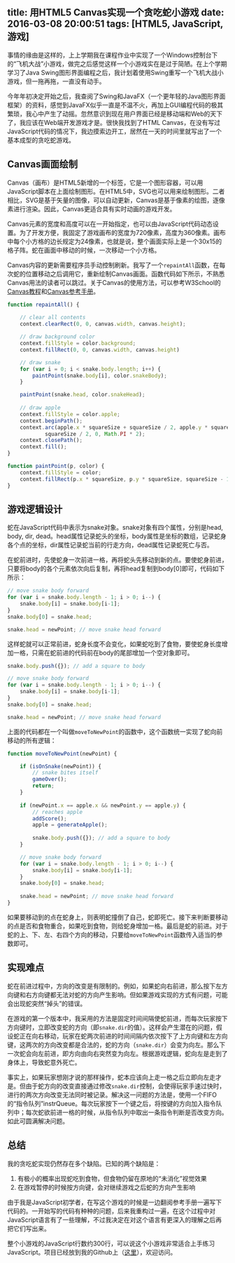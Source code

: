 title: 用HTML5 Canvas实现一个贪吃蛇小游戏
date: 2016-03-08 20:00:51
tags: [HTML5, JavaScript, 游戏]
---

事情的缘由是这样的，上上学期我在课程作业中实现了一个Windows控制台下的“飞机大战”小游戏，做完之后感觉这样一个小游戏实在是过于简陋。在上个学期学习了Java Swing图形界面编程之后，我计划着使用Swing重写一个飞机大战小游戏，但一拖再拖，一直没有动手。

今年年初决定开始之后，我查阅了Swing和JavaFX（一个更年轻的Java图形界面框架）的资料，感觉到JavaFX似乎一直是不温不火，再加上GUI编程代码的极其繁琐，我心中产生了动摇。忽然意识到现在用户界面已经是移动端和Web的天下了，我应该在Web端开发游戏才是。很快我找到了HTML Canvas，在没有写过JavaScript代码的情况下，我边摸索边开工，居然在一天的时间里就写出了一个基本成型的贪吃蛇游戏。

<!-- more -->

## Canvas画面绘制

Canvas（画布）是HTML5新增的一个标签，它是一个图形容器，可以用JavaScript脚本在上面绘制图形。在HTML5中，SVG也可以用来绘制图形。二者相比，SVG是基于矢量的图像，可以自动更新，Canvas是基于像素的绘图，逐像素进行渲染。因此，Canvas更适合具有实时动画的游戏开发。

Canvas元素的宽度和高度可以在一开始指定，也可以由JavaScript代码动态设置。为了开发方便，我固定了游戏画布的宽度为720像素，高度为360像素。画布中每个小方格的边长规定为24像素，也就是说，整个画面实际上是一个30x15的格子阵。蛇在画面中移动的时候，一次移动一个小方格。

Canvas内容的更新需要程序员手动控制刷新。我写了一个`repaintAll`函数，在每次蛇的位置移动之后调用它，重新绘制Canvas画面。函数代码如下所示，不熟悉Canvas用法的读者可以跳过。关于Canvas的使用方法，可以参考W3School的[Canvas教程][2]和[Canvas参考手册][3]。

[2]: http://w3school.com.cn/html5/html_5_canvas.asp
[3]: http://w3school.com.cn/tags/html_ref_canvas.asp

```JavaScript
function repaintAll() {
    
    // clear all contents
    context.clearRect(0, 0, canvas.width, canvas.height);

    // draw background color
    context.fillStyle = color.background;
    context.fillRect(0, 0, canvas.width, canvas.height)

    // draw snake
    for (var i = 0; i < snake.body.length; i++) {
        paintPoint(snake.body[i], color.snakeBody);
    }

    paintPoint(snake.head, color.snakeHead);
    
    // draw apple
    context.fillStyle = color.apple;
    context.beginPath();
    context.arc(apple.x * squareSize + squareSize / 2, apple.y * squareSize + squareSize / 2, 
            squareSize / 2, 0, Math.PI * 2);
    context.closePath();
    context.fill();
}

function paintPoint(p, color) {
    context.fillStyle = color;
    context.fillRect(p.x * squareSize, p.y * squareSize, squareSize - 1, squareSize - 1);
}
```

## 游戏逻辑设计

蛇在JavaScript代码中表示为snake对象。snake对象有四个属性，分别是head, body, dir, dead。head属性记录蛇头的坐标，body属性是坐标的数组，记录蛇身各个点的坐标，dir属性记录蛇当前的行走方向，dead属性记录蛇死亡与否。

在蛇前进时，先使蛇身一次前进一格，再将蛇头先移动到新的点。要使蛇身前进，只要将body的各个元素依次向后复制，再将head复制到body[0]即可，代码如下所示：

```JavaScript
// move snake body forward
for (var i = snake.body.length - 1; i > 0; i--) {
    snake.body[i] = snake.body[i-1];
}
snake.body[0] = snake.head;

snake.head = newPoint; // move snake head forward
```

这样蛇就可以正常前进，蛇身长度不会变化，如果蛇吃到了食物，要使蛇身长度增加一格，只需在蛇前进的代码前在body的尾部增加一个空对象即可。


```JavaScript
snake.body.push({}); // add a square to body

// move snake body forward
for (var i = snake.body.length - 1; i > 0; i--) {
    snake.body[i] = snake.body[i-1];
}
snake.body[0] = snake.head;

snake.head = newPoint; // move snake head forward
```

上面的代码都在一个叫做`moveToNewPoint`的函数中，这个函数统一实现了蛇向前移动的所有逻辑：

```JavaScript
function moveToNewPoint(newPoint) {

    if (isOnSnake(newPoint)) {
        // snake bites itself
        gameOver();
        return;
    }
    
    if (newPoint.x == apple.x && newPoint.y == apple.y) {
        // reaches apple
        addScore();
        apple = generateApple();
    
        snake.body.push({}); // add a square to body
    }

    // move snake body forward
    for (var i = snake.body.length - 1; i > 0; i--) {
        snake.body[i] = snake.body[i-1];
    }
    snake.body[0] = snake.head;
    
    snake.head = newPoint; // move snake head forward
}
```

如果要移动到的点在蛇身上，则表明蛇撞倒了自己，蛇即死亡。接下来判断要移动的点是否和食物重合，如果吃到食物，则给蛇身增加一格。最后是蛇的前进。对于蛇的上、下、左、右四个方向的移动，只要给`moveToNewPoint`函数传入适当的参数即可。

## 实现难点

蛇在前进过程中，方向的改变是有限制的。例如，如果蛇向右前进，那么按下左方向键和右方向键都无法对蛇的方向产生影响。但如果游戏实现的方式有问题，可能会出现蛇突然“掉头”的错误。

在游戏的第一个版本中，我采用的方法是固定时间间隔使蛇前进，而每次玩家按下方向键时，立即改变蛇的方向（即`snake.dir`的值）。这样会产生潜在的问题，假设蛇正在向右移动，玩家在蛇两次前进的时间间隔内依次按下了上方向键和左方向键，这两次的方向改变都是合法的，蛇的方向（`snake.dir`）会变为向左。那么下一次蛇会向左前进，即方向由向右突然变为向左。根据游戏逻辑，蛇向左是走到了身体上，导致蛇意外死亡。

事实上，如果玩家想刚才说的那样操作，蛇本应该向上走一格之后立即向左走才是。但由于蛇方向的改变直接通过修改`snake.dir`控制，会使得玩家手速过快时，进行的两次方向改变无法同时被记录。解决这一问题的方法是，使用一个FIFO的“指令队列”instrQueue。每次玩家按下一个键之后，将按键的方向加入指令队列中；每次蛇欲前进一格的时候，从指令队列中取出一条指令判断是否改变方向。如此可圆满解决问题。

## 总结

我的贪吃蛇实现仍然存在多个缺陷。已知的两个缺陷是：

1. 有极小的概率出现蛇吃到食物，但食物仍留在原地的“未消化”视觉效果
2. 在游戏暂停的时候按方向键，会对继续游戏之后蛇的方向产生影响

由于我是JavaScript初学者，在写这个游戏的时候是一边翻阅参考手册一遍写下代码的。一开始写的代码有种种的问题，后来我重构过一遍，在这个过程中对JavaScript语言有了一些理解，不过我决定在对这个语言有更深入的理解之后再把它们写出来。

整个小游戏的JavaScript行数约300行，可以说这个小游戏非常适合上手练习JavaScript。项目已经放到我的Github上（[这里][4]），欢迎访问。

[4]: https://github.com/nettee/Gluttonous-Snake


